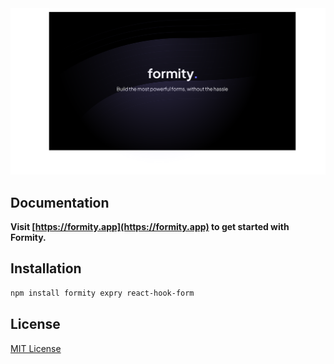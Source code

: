<!-- markdownlint-disable MD033 -->
<!-- markdownlint-disable MD041 -->

<div align="center">
    <a href="https://formity.app/" title="Formity - Build The Most Powerful Forms, Without The Hassle">
        <img src="https://raw.githubusercontent.com/martiserra99/formity/main/image.svg" alt="Formity Logo" />
    </a>
</div>

## Documentation

**Visit [https://formity.app](https://formity.app) to get started with Formity.**

## Installation

```bash
npm install formity expry react-hook-form
```

## License

[MIT License](https://opensource.org/license/mit)
